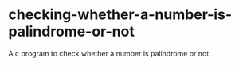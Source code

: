 # checking-whether-a-number-is-palindrome-or-not
A c program to check whether a number is palindrome or not
